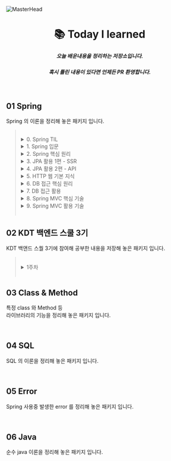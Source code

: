 ![MasterHead](https://user-images.githubusercontent.com/115536240/211315489-75a2487b-f02a-4c81-9c11-23c18500ee44.png)
<h1 align="center">📚 Today I learned</h1>
<h5 align="center">오늘 배운내용을 정리하는 저장소입니다.</h5>
<h5 align="center">혹시 틀린 내용이 있다면 언제든 PR 환영합니다.</h5>
<br>

## 01 Spring

Spring 의 이론을 정리해 놓은 패키지 입니다.

> <br>
> 
> <details>
> <summary> 0. Spring TIL</summary>
> <div markdown="1">
> 
> - [Spring 관련 기능과 개념 관련 공부한 내용을 기록하는 저장소](https://github.com/choideakook/TIL/tree/main/Spring/0%20Spring%20TIL)
> 
> </div>
> </details>
> <details>
> <summary> 1. Spring 입문 </summary>
> <div markdown="1">
> 
> - [README](https://github.com/choideakook/TIL/tree/main/Spring/1%20Spring%20입문)
> - [프로젝트 환경설정](https://github.com/choideakook/TIL/tree/main/Spring/1%20Spring%20입문/1%20프로젝트%20환경설정)
> - [프로젝트 만들어 보기](https://github.com/choideakook/TIL/tree/main/Spring/1%20Spring%20입문/3%20프로젝트%20만들어%20보기)
> - [Spring DB 접근 기술](https://github.com/choideakook/TIL/tree/main/Spring/1%20Spring%20입문/4%20Spring%20DB%20접근%20기술)
> - [AOP](https://github.com/choideakook/TIL/tree/main/Spring/1%20Spring%20입문/5%20AOP)
> 
> </div>
> </details>
> <details>
> <summary> 2. Spring 핵심 원리 </summary>
> <div markdown="1">
> 
> - [README](https://github.com/choideakook/TIL/tree/main/Spring/2%20Spring%20핵심원리)
> - [SOLID](https://github.com/choideakook/TIL/tree/main/Spring/2%20Spring%20핵심원리/1%20SOLID)
> - [Spring 핵심 원리 이해 - 예제 만들기](https://github.com/choideakook/TIL/tree/main/Spring/2%20Spring%20핵심원리/2%20Spring%20핵심%20원리%20이해_예제%20만들기)
> - [Spring 핵심 원리 이해 - 객체지향 원리 적용](https://github.com/choideakook/TIL/tree/main/Spring/2%20Spring%20핵심원리/3%20Spring%20핵심%20원리%20이해_객체지향%20원리%20적용)
> - [Spring Container 와 Bean](https://github.com/choideakook/TIL/tree/main/Spring/2%20Spring%20핵심원리/4%20Spring%20Container%20%26%20Bean)
> - [Singleton Container](https://github.com/choideakook/TIL/tree/main/Spring/2%20Spring%20핵심원리/5%20Singleton%20Container)
> - [Component Scan](https://github.com/choideakook/TIL/tree/main/Spring/2%20Spring%20핵심원리/6%20Component%20Scan)
> - [의존관계 자동 주입](https://github.com/choideakook/TIL/tree/main/Spring/2%20Spring%20핵심원리/7%20의존관계%20자동%20주입)
> - [빈 생명주기 콜백](https://github.com/choideakook/TIL/tree/main/Spring/2%20Spring%20핵심원리/8%20빈%20생명주기%20콜백)
> - [Bean Scope](https://github.com/choideakook/TIL/tree/main/Spring/2%20Spring%20핵심원리/9%20빈%20스코프)
> 
> </div>
> </details>
> <details>
> <summary> 3. JPA 활용 1편 - SSR </summary>
> <div markdown="1">
> 
> - [README](https://github.com/choideakook/TIL/tree/main/Spring/3%20JPA%20활용1)
> - [프로젝트 환경설정](https://github.com/choideakook/TIL/tree/main/Spring/3%20JPA%20활용1/1%20프로젝트%20환경설정)
> - [도메인 분석 설계](https://github.com/choideakook/TIL/tree/main/Spring/3%20JPA%20활용1/2%20도메인%20분석%20설계)
> - [Application 개발](https://github.com/choideakook/TIL/tree/main/Spring/3%20JPA%20활용1/3%20Application%20개발)
> - [Web 개층 개발](https://github.com/choideakook/TIL/tree/main/Spring/3%20JPA%20활용1/4%20Web%20계층%20개발)
> 
> </div>
> </details>
> <details>
> <summary> 4. JPA 활용 2편 - API </summary>
> <div markdown="1">
> 
> - [README](https://github.com/choideakook/TIL/tree/main/Spring/4%20JPA%20활용2)
> - [API 개발 기본](https://github.com/choideakook/TIL/tree/main/Spring/4%20JPA%20활용2/1%20API%20개발%20기본)
> - [API 지연 로딩과 성능 최적화](https://github.com/choideakook/TIL/tree/main/Spring/4%20JPA%20활용2/2%20API%20지연로딩과%20성능%20최적화)
> - [Collection 조회 최적화](https://github.com/choideakook/TIL/tree/main/Spring/4%20JPA%20활용2/3%20Collection%20조회%20최적화)
> 
> </div>
> </details>
> <details>
> <summary> 5. HTTP 웹 기본 지식 </summary>
> <div markdown="1">
> 
> - [README](https://github.com/choideakook/TIL/tree/main/Spring/5%20HTTP%20웹%20기본%20지식)
> - [인터넷 네트워크와 웹 브라우저 요청의 흐름](https://github.com/choideakook/TIL/tree/main/Spring/5%20HTTP%20웹%20기본%20지식/1%20인터넷%20네트워크와%20웹%20브라우저%20요청의%20흐름)
> - [HTTP 개념과 메서드](https://github.com/choideakook/TIL/tree/main/Spring/5%20HTTP%20웹%20기본%20지식/2%20HTTP%20개념과%20메서드)
> - [HTTP 상태코드](https://github.com/choideakook/TIL/tree/main/Spring/5%20HTTP%20웹%20기본%20지식/3%20HTTP%20상태코드)
> - [HTTP 일반 헤더](https://github.com/choideakook/TIL/tree/main/Spring/5%20HTTP%20웹%20기본%20지식/4%20HTTP%20일반%20헤더)
> - [HTTP 헤더 - 캐시와 조건부 요청](https://github.com/choideakook/TIL/tree/main/Spring/5%20HTTP%20웹%20기본%20지식/5%20HTTP%20헤더%20-%20캐시와%20조건부%20요청)
> 
> </div>
> </details>
> <details>
> <summary> 6. DB 접근 핵심 원리 </summary>
> <div markdown="1">
> 
> - [README](https://github.com/choideakook/TIL/tree/main/Spring/6%20DB%20접근%20핵심%20원리)
> - [JDBC 의 이해](https://github.com/choideakook/TIL/tree/main/Spring/6%20DB%20접근%20핵심%20원리/1%20JDBC%20의%20이해)
> - [Connection Pool 의 이해](https://github.com/choideakook/TIL/tree/main/Spring/6%20DB%20접근%20핵심%20원리/2%20Connection%20Pool%20의%20이해)
> - [Transaction](https://github.com/choideakook/TIL/tree/main/Spring/6%20DB%20접근%20핵심%20원리/3%20Transaction)
> - [Transaction 활용](https://github.com/choideakook/TIL/tree/main/Spring/6%20DB%20접근%20핵심%20원리/4%20Transaction%20활용)
> - [Java 의 Exception](https://github.com/choideakook/TIL/tree/main/Spring/6%20DB%20접근%20핵심%20원리/5%20Java%20의%20Exception)
> - [예외처리와 중복 해결](https://github.com/choideakook/TIL/tree/main/Spring/6%20DB%20접근%20핵심%20원리/6%20예외처리와%20중복%20해결)
> 
> </div>
> </details>
> <details>
> <summary> 7. DB 접근 활용 </summary>
> <div markdown="1">
> 
> - [README](https://github.com/choideakook/TIL/tree/main/Spring/7%20DB%20접근%20활용)
> - [JDBC Template](https://github.com/choideakook/TIL/tree/main/Spring/7%20DB%20접근%20활용/1%20JDBC%20Template)
> - [DB 접근 기술 Test](https://github.com/choideakook/TIL/tree/main/Spring/7%20DB%20접근%20활용/2%20DB%20접근%20기술%20Test)
> - [My Baits](https://github.com/choideakook/TIL/tree/main/Spring/7%20DB%20접근%20활용/3%20My%20Baits)
> - [JPA](https://github.com/choideakook/TIL/tree/main/Spring/7%20DB%20접근%20활용/4%20JPA)
> - [Spring Data Jpa](https://github.com/choideakook/TIL/tree/main/Spring/7%20DB%20접근%20활용/5%20Spring%20Data%20Jpa)
> - [QueryDSL](https://github.com/choideakook/TIL/tree/main/Spring/7%20DB%20접근%20활용/6%20QueryDSL)
> - [데이터 접근기술 활용](https://github.com/choideakook/TIL/tree/main/Spring/7%20DB%20접근%20활용/7%20데이터%20접근기술%20활용)
> 
> </div>
> </details>
> <details>
> <summary> 8. Spring MVC 핵심 기술 </summary>
> <div markdown="1">
> 
> - [README](https://github.com/choideakook/TIL/tree/main/Spring/8%20Spring%20MVC%20핵심기술)
> - [웹 어플리케이션의 이해](https://github.com/choideakook/TIL/tree/main/Spring/8%20Spring%20MVC%20핵심기술/1%20웹%20어플리케이션의%20이해)
> - [Servlet 준비](https://github.com/choideakook/TIL/tree/main/Spring/8%20Spring%20MVC%20핵심기술/2%20Servlet%20준비)
> - [HTTP 요청과 응답](https://github.com/choideakook/TIL/tree/main/Spring/8%20Spring%20MVC%20핵심기술/3%20HTTP%20요청과%20응답)
> - [서블릿, JSP, MVC 패턴 적용](https://github.com/choideakook/TIL/tree/main/Spring/8%20Spring%20MVC%20핵심기술/4%20서블릿%2C%20JSP%2C%20MVC%20패턴%20적용)
> - [MVC 프레임워크 만들기](https://github.com/choideakook/TIL/tree/main/Spring/8%20Spring%20MVC%20핵심기술/5%20MVC%20프레임워크%20만들기)
> - [Spring MVC 구조 이해](https://github.com/choideakook/TIL/tree/main/Spring/8%20Spring%20MVC%20핵심기술/6%20Spring%20MVC%20구조%20이해)
> - [Spring MVC 적용](https://github.com/choideakook/TIL/tree/main/Spring/8%20Spring%20MVC%20핵심기술/7%20Spring%20MVC%20적용)
> - [Spring MVC 기본 기능](https://github.com/choideakook/TIL/tree/main/Spring/8%20Spring%20MVC%20핵심기술/8%20Spring%20MVC%20기본%20기능)
> - [Spring MVC Web Page]()
> 
> </div>
> </details>
> <details>
> <summary> 9. Spring MVC 활용 기술 </summary>
> <div markdown="1">
> 
> - [README]()
> - []()
> 
> </div>
> </details>
> <br>
> 

## 02 KDT 백엔드 스쿨 3기

KDT 백앤드 스퀄 3기에 참여해 공부한 내용을 저장해 놓은 패키지 입니다.

> <br>
> 
> <details>
> <summary> 1주차 </summary>
> <div markdown="1">
> 
> - [영상 후기](https://github.com/choideakook/TIL/tree/main/like%20lion/영상%20후기)
> - [1주차](https://github.com/choideakook/TIL/tree/main/like%20lion/1%20주차)
> 
> </div>
> </details>
> <br>
> 


## 03 Class & Method

특정 class 와 Method 등  
라이브러리의 기능을 정리해 놓은 패키지 입니다.

<br>

## 04 SQL

SQL 의 이론을 정리해 놓은 패키지 입니다.

<br>

## 05 Error

Spring 사용중 발생한 error 를 정리해 놓은 패키지 입니다.

<br>

## 06 Java

순수 java 이론을 정리해 놓은 패키지 입니다.
